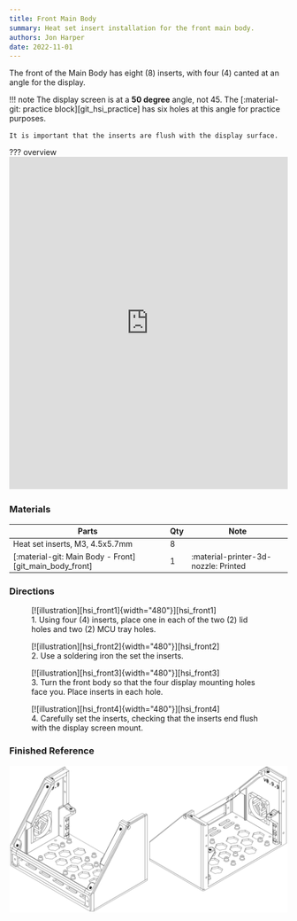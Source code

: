 ```yaml
---
title: Front Main Body
summary: Heat set insert installation for the front main body.
authors: Jon Harper
date: 2022-11-01
---
```


The front of the Main Body has eight (8) inserts, with four (4) canted at an angle for the display.

!!! note
    The display screen is at a **50 degree** angle, not 45. The [:material-git: practice block][git_hsi_practice] has six holes at this angle for practice purposes.

    It is important that the inserts are flush with the display surface.


??? overview
    <iframe src="https://jon-harper.github.io/OmniBox/video/0.9.9/hsi_front.mp4" frameborder="0" width="100%" height="600px" allowfullscreen></iframe>

### Materials

| Parts                             | Qty | Note                            |
|-----------------------------------|-----|---------------------------------|
| Heat set inserts, M3, 4.5x5.7mm   | 8   |                                 |
| [:material-git: Main Body - Front][git_main_body_front] | 1   | :material-printer-3d-nozzle: Printed |

### Directions
                                                            
<figure markdown>
  [![illustration][hsi_front1]{width="480"}][hsi_front1]
  <figcaption>1. Using four (4) inserts, place one in each of the two (2) lid holes and two (2) MCU tray holes.</figcaption>
</figure>

<figure markdown>
  [![illustration][hsi_front2]{width="480"}][hsi_front2]
  <figcaption>2. Use a soldering iron the set the inserts.</figcaption>
</figure>

<figure markdown>
  [![illustration][hsi_front3]{width="480"}][hsi_front3]
  <figcaption>3. Turn the front body so that the four display mounting holes face you. Place inserts in each hole.</figcaption>
</figure>

<figure markdown>
  [![illustration][hsi_front4]{width="480"}][hsi_front4]
  <figcaption>4. Carefully set the inserts, checking that the inserts end flush with the display screen mount.</figcaption>
</figure>


### Finished Reference

[![illustration][hsi_front_final]][hsi_front_final]

[hsi_front1]: ../img/assembly/hsi/front/front_hsi1.png
[hsi_front2]: ../img/assembly/hsi/front/front_hsi2.png
[hsi_front3]: ../img/assembly/hsi/front/front_hsi3.png
[hsi_front4]: ../img/assembly/hsi/front/front_hsi4.png
[hsi_front_final]: ../img/assembly/hsi/front/front_hsi_final.png